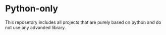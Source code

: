 # Python-only
This reposetory includes all projects that are purely based on python and do not use
any advanded library.
